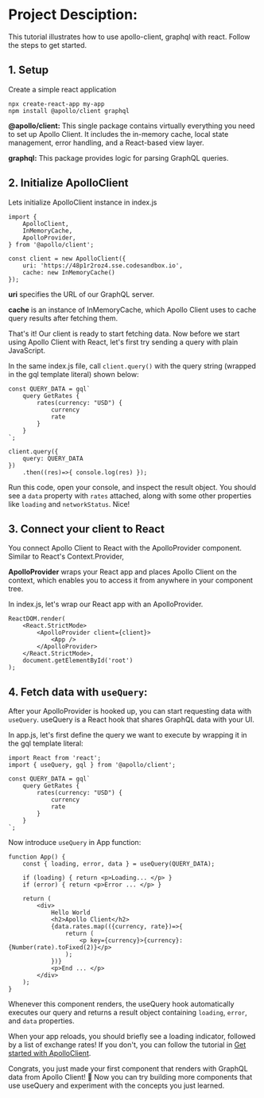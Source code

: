 # Project Desciption:
This tutorial illustrates how to use apollo-client, graphql with react. Follow the steps to get started.

## 1. Setup
Create a simple react application
```
npx create-react-app my-app
npm install @apollo/client graphql
```
**@apollo/client:** This single package contains virtually everything you need to set up Apollo Client. It includes the in-memory cache, local state management, error handling, and a React-based view layer.

**graphql:** This package provides logic for parsing GraphQL queries.

## 2. Initialize ApolloClient
Lets initialize ApolloClient instance in index.js
```
import {
    ApolloClient,
    InMemoryCache,
    ApolloProvider,
} from '@apollo/client';

const client = new ApolloClient({
    uri: 'https://48p1r2roz4.sse.codesandbox.io',
    cache: new InMemoryCache()
});
```
**uri** specifies the URL of our GraphQL server.

**cache** is an instance of InMemoryCache, which Apollo Client uses to cache query results after fetching them.

That's it! Our client is ready to start fetching data. Now before we start using Apollo Client with React, let's first try sending a query with plain JavaScript.

In the same index.js file, call ```client.query()``` with the query string (wrapped in the gql template literal) shown below:
```
const QUERY_DATA = gql`
    query GetRates {
        rates(currency: "USD") {
            currency
            rate
        }
    }
`;

client.query({
    query: QUERY_DATA
})
    .then((res)=>{ console.log(res) });
```
Run this code, open your console, and inspect the result object. You should see a ```data``` property with ```rates``` attached, along with some other properties like ```loading``` and ```networkStatus```. Nice!

## 3. Connect your client to React
You connect Apollo Client to React with the ApolloProvider component. Similar to React's Context.Provider, 

**ApolloProvider** wraps your React app and places Apollo Client on the context, which enables you to access it from anywhere in your component tree.

In index.js, let's wrap our React app with an ApolloProvider.
```
ReactDOM.render(
    <React.StrictMode>
        <ApolloProvider client={client}>
            <App />
        </ApolloProvider>
    </React.StrictMode>,
    document.getElementById('root')
);
```

## 4. Fetch data with ```useQuery```:
After your ApolloProvider is hooked up, you can start requesting data with ```useQuery```. useQuery is a React hook that shares GraphQL data with your UI.

In app.js, let's first define the query we want to execute by wrapping it in the gql template literal:
```
import React from 'react';
import { useQuery, gql } from '@apollo/client';

const QUERY_DATA = gql`
    query GetRates {
        rates(currency: "USD") {
            currency
            rate
        }
    }
`;
```
Now introduce ```useQuery``` in App function:
```
function App() {
    const { loading, error, data } = useQuery(QUERY_DATA);
    
    if (loading) { return <p>Loading... </p> }
    if (error) { return <p>Error ... </p> }

    return (
        <div>
            Hello World
            <h2>Apollo Client</h2>
            {data.rates.map(({currency, rate})=>{
                return (
                    <p key={currency}>{currency}: {Number(rate).toFixed(2)}</p>
                );
            })}
            <p>End ... </p>
        </div>
    );
}
```
Whenever this component renders, the useQuery hook automatically executes our query and returns a result object containing ```loading```, ```error```, and ```data``` properties.

When your app reloads, you should briefly see a loading indicator, followed by a list of exchange rates! If you don't, you can follow the tutorial in [Get started with ApolloClient](https://www.apollographql.com/docs/react/get-started/).

Congrats, you just made your first component that renders with GraphQL data from Apollo Client! 🎉 Now you can try building more components that use useQuery and experiment with the concepts you just learned.